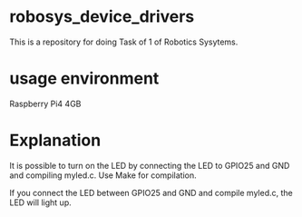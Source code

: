 # robosys_device_drivers
This is a repository for doing Task of 1 of Robotics Sysytems.

#  usage environment
Raspberry Pi4 4GB

# Explanation

It is possible to turn on the LED by connecting the LED to GPIO25 and GND and compiling myled.c.
Use Make for compilation.


If you connect the LED between GPIO25 and GND and compile myled.c, the LED will light up.


